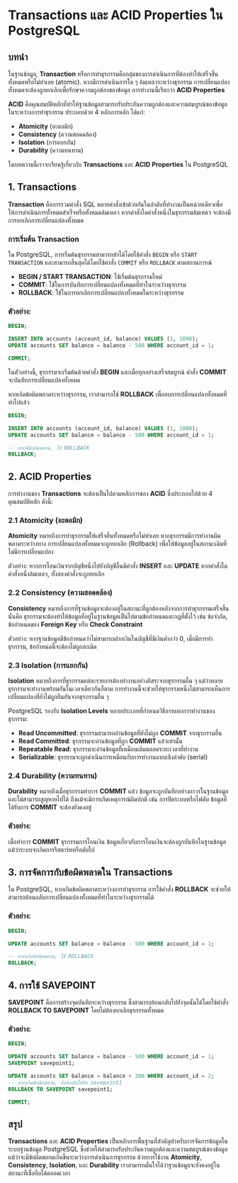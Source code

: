 # Transactions และ ACID Properties ใน PostgreSQL

## บทนำ

ในฐานข้อมูล, **Transaction** หรือการทำธุรกรรมคือกลุ่มของการดำเนินการที่ต้องทำให้เสร็จสิ้นทั้งหมดหรือไม่ทำเลย (atomic). หากมีการดำเนินการใด ๆ ล้มเหลวระหว่างธุรกรรม การเปลี่ยนแปลงทั้งหมดจะต้องถูกยกเลิกเพื่อรักษาความถูกต้องของข้อมูล การทำงานนี้เรียกว่า **ACID Properties**

**ACID** คือคุณสมบัติหลักที่ทำให้ฐานข้อมูลสามารถรับประกันความถูกต้องและความสมบูรณ์ของข้อมูลในระหว่างการทำธุรกรรม ประกอบด้วย 4 หลักการหลัก ได้แก่:

- **Atomicity** (อะตอมิก)
- **Consistency** (ความสอดคล้อง)
- **Isolation** (การแยกกัน)
- **Durability** (ความทนทาน)

ในบทความนี้เราจะเรียนรู้เกี่ยวกับ **Transactions** และ **ACID Properties** ใน PostgreSQL

## 1. **Transactions**

**Transaction** คือการรวมคำสั่ง SQL หลายคำสั่งเข้าด้วยกันในลำดับที่ทำงานเป็นหน่วยเดียวเพื่อให้การดำเนินการทั้งหมดสำเร็จหรือทั้งหมดล้มเหลว หากคำสั่งใดคำสั่งหนึ่งในธุรกรรมล้มเหลว จะต้องมีการยกเลิกการเปลี่ยนแปลงทั้งหมด

### การเริ่มต้น Transaction
ใน PostgreSQL, การเริ่มต้นธุรกรรมสามารถทำได้โดยใช้คำสั่ง `BEGIN` หรือ `START TRANSACTION` และสามารถสิ้นสุดได้โดยใช้คำสั่ง `COMMIT` หรือ `ROLLBACK` ตามสถานการณ์

- **BEGIN / START TRANSACTION**: ใช้เริ่มต้นธุรกรรมใหม่
- **COMMIT**: ใช้ในการบันทึกการเปลี่ยนแปลงทั้งหมดที่ทำในระหว่างธุรกรรม
- **ROLLBACK**: ใช้ในการยกเลิกการเปลี่ยนแปลงทั้งหมดในระหว่างธุรกรรม

### ตัวอย่าง:
```sql
BEGIN;

INSERT INTO accounts (account_id, balance) VALUES (1, 1000);
UPDATE accounts SET balance = balance - 500 WHERE account_id = 1;

COMMIT;
```
ในตัวอย่างนี้, ธุรกรรมจะเริ่มต้นด้วยคำสั่ง **BEGIN** และเมื่อทุกอย่างเสร็จสมบูรณ์ คำสั่ง **COMMIT** จะบันทึกการเปลี่ยนแปลงทั้งหมด

หากเกิดข้อผิดพลาดระหว่างธุรกรรม, เราสามารถใช้ **ROLLBACK** เพื่อลบการเปลี่ยนแปลงทั้งหมดที่ทำไปแล้ว

```sql
BEGIN;

INSERT INTO accounts (account_id, balance) VALUES (1, 1000);
UPDATE accounts SET balance = balance - 500 WHERE account_id = 1;

-- หากมีข้อผิดพลาด, ใช้ ROLLBACK
ROLLBACK;
```

## 2. **ACID Properties**

การทำงานของ **Transactions** จะต้องเป็นไปตามหลักการของ **ACID** ซึ่งประกอบไปด้วย 4 คุณสมบัติหลัก ดังนี้:

### 2.1 **Atomicity (อะตอมิก)**

**Atomicity** หมายถึงการทำธุรกรรมให้เสร็จสิ้นทั้งหมดหรือไม่ทำเลย หากธุรกรรมมีการทำงานผิดพลาดระหว่างทาง การเปลี่ยนแปลงทั้งหมดจะถูกยกเลิก (Rollback) เพื่อให้ข้อมูลอยู่ในสถานะเดิมที่ไม่มีการเปลี่ยนแปลง

ตัวอย่าง: หากการโอนเงินจากบัญชีหนึ่งไปยังบัญชีอื่นมีคำสั่ง **INSERT** และ **UPDATE** หากคำสั่งใดคำสั่งหนึ่งล้มเหลว, ทั้งสองคำสั่งจะถูกยกเลิก

### 2.2 **Consistency (ความสอดคล้อง)**

**Consistency** หมายถึงการที่ฐานข้อมูลจะต้องอยู่ในสถานะที่ถูกต้องหลังจากการทำธุรกรรมเสร็จสิ้น นั่นคือ ธุรกรรมจะต้องทำให้ข้อมูลที่อยู่ในฐานข้อมูลเป็นไปตามข้อกำหนดและกฎที่ตั้งไว้ เช่น ข้อจำกัด, ข้อกำหนดของ **Foreign Key** หรือ **Check Constraint**

ตัวอย่าง: หากฐานข้อมูลมีข้อกำหนดว่าไม่สามารถฝากเงินในบัญชีที่มีเงินต่ำกว่า 0, เมื่อมีการทำธุรกรรม, ข้อกำหนดนี้จะต้องไม่ถูกละเมิด

### 2.3 **Isolation (การแยกกัน)**

**Isolation** หมายถึงการที่ธุรกรรมแต่ละรายการต้องทำงานอย่างอิสระจากธุรกรรมอื่น ๆ แม้ว่าหลายธุรกรรมจะทำงานพร้อมกันในเวลาเดียวกันก็ตาม การทำงานนี้จะช่วยให้ธุรกรรมหนึ่งไม่สามารถเห็นการเปลี่ยนแปลงที่ยังไม่ถูกยืนยันจากธุรกรรมอื่น ๆ

PostgreSQL รองรับ **Isolation Levels** หลายประเภทที่กำหนดวิธีการแยกการทำงานของธุรกรรม:

- **Read Uncommitted**: ธุรกรรมสามารถอ่านข้อมูลที่ยังไม่ถูก **COMMIT** จากธุรกรรมอื่น
- **Read Committed**: ธุรกรรมจะอ่านข้อมูลที่ถูก **COMMIT** แล้วเท่านั้น
- **Repeatable Read**: ธุรกรรมจะอ่านข้อมูลที่เหมือนเดิมตลอดระยะเวลาที่ทำงาน
- **Serializable**: ธุรกรรมจะถูกดำเนินการเหมือนกับการทำงานแบบเชิงลำดับ (serial)

### 2.4 **Durability (ความทนทาน)**

**Durability** หมายถึงเมื่อธุรกรรมทำการ **COMMIT** แล้ว ข้อมูลจะถูกบันทึกอย่างถาวรในฐานข้อมูลและไม่สามารถสูญหายไปได้ ถึงแม้จะมีการเกิดเหตุการณ์ผิดปกติ เช่น การปิดระบบหรือไฟดับ ข้อมูลที่ได้รับการ **COMMIT** จะต้องยังคงอยู่

### ตัวอย่าง:
เมื่อทำการ **COMMIT** ธุรกรรมการโอนเงิน ข้อมูลเกี่ยวกับการโอนเงินจะต้องถูกบันทึกในฐานข้อมูลแม้ว่าระบบจะเกิดการรีสตาร์ทหรือดับไป

## 3. **การจัดการกับข้อผิดพลาดใน Transactions**

ใน PostgreSQL, หากเกิดข้อผิดพลาดระหว่างการทำธุรกรรม การใช้คำสั่ง **ROLLBACK** จะช่วยให้สามารถย้อนกลับการเปลี่ยนแปลงทั้งหมดที่ทำในระหว่างธุรกรรมได้

### ตัวอย่าง:
```sql
BEGIN;

UPDATE accounts SET balance = balance - 500 WHERE account_id = 1;

-- หากเกิดข้อผิดพลาด, ใช้ ROLLBACK
ROLLBACK;
```

## 4. **การใช้ SAVEPOINT**

**SAVEPOINT** คือการสร้างจุดบันทึกระหว่างธุรกรรม ซึ่งสามารถย้อนกลับไปยังจุดนั้นได้โดยใช้คำสั่ง **ROLLBACK TO SAVEPOINT** โดยไม่ต้องยกเลิกธุรกรรมทั้งหมด

### ตัวอย่าง:
```sql
BEGIN;

UPDATE accounts SET balance = balance - 500 WHERE account_id = 1;
SAVEPOINT savepoint1;

UPDATE accounts SET balance = balance + 200 WHERE account_id = 2;
-- หากเกิดข้อผิดพลาด, ย้อนกลับไปยัง savepoint1
ROLLBACK TO SAVEPOINT savepoint1;

COMMIT;
```

## สรุป

**Transactions** และ **ACID Properties** เป็นหลักการพื้นฐานที่สำคัญสำหรับการจัดการข้อมูลในระบบฐานข้อมูล PostgreSQL ซึ่งช่วยให้สามารถรับประกันความถูกต้องและความสมบูรณ์ของข้อมูลแม้ว่าจะมีข้อผิดพลาดเกิดขึ้นระหว่างการดำเนินการธุรกรรม ด้วยการใช้งาน **Atomicity**, **Consistency**, **Isolation**, และ **Durability** เราสามารถมั่นใจได้ว่าฐานข้อมูลจะยังคงอยู่ในสถานะที่เชื่อถือได้ตลอดเวลา